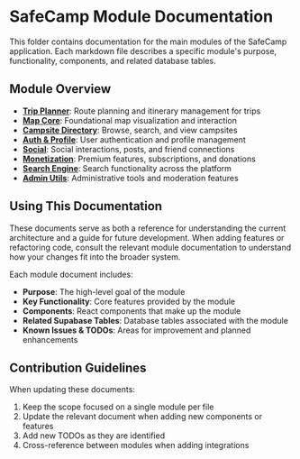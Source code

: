 

# SafeCamp Module Documentation

This folder contains documentation for the main modules of the SafeCamp application. Each markdown file describes a specific module's purpose, functionality, components, and related database tables.

## Module Overview

- **[Trip Planner](trip-planner.md)**: Route planning and itinerary management for trips
- **[Map Core](map-core.md)**: Foundational map visualization and interaction
- **[Campsite Directory](campsite-directory.md)**: Browse, search, and view campsites
- **[Auth & Profile](auth-profile.md)**: User authentication and profile management
- **[Social](social.md)**: Social interactions, posts, and friend connections
- **[Monetization](monetization.md)**: Premium features, subscriptions, and donations
- **[Search Engine](search-engine.md)**: Search functionality across the platform
- **[Admin Utils](admin-utils.md)**: Administrative tools and moderation features

## Using This Documentation

These documents serve as both a reference for understanding the current architecture and a guide for future development. When adding features or refactoring code, consult the relevant module documentation to understand how your changes fit into the broader system.

Each module document includes:
- **Purpose**: The high-level goal of the module
- **Key Functionality**: Core features provided by the module
- **Components**: React components that make up the module
- **Related Supabase Tables**: Database tables associated with the module
- **Known Issues & TODOs**: Areas for improvement and planned enhancements

## Contribution Guidelines

When updating these documents:
1. Keep the scope focused on a single module per file
2. Update the relevant document when adding new components or features
3. Add new TODOs as they are identified
4. Cross-reference between modules when adding integrations

